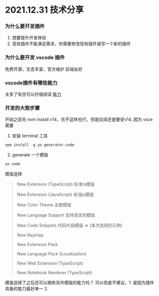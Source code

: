# 2021.12.31 技术分享

### 为什么要开发插件
1. 想要提升开发体验
2. 现有插件不能满足需求，你需要修改现有插件或写一个新的插件

### 为什么要开发 vscode 插件
免费开源，生态丰富，官方维护 前端友好


### vscode插件有哪些能力
太多了有空可以仔细阅读 [能力](https://code.visualstudio.com/api)

### 开发的大致步骤

开始之前先 nvm install v14，先不这样也行，但是后续还是要安v14, 因为 vsce 需要

1. 安装 terminal 工具
```javascript
npm install -g yo generator-code
```
2. generate 一个模版
```javascript
yo code
```
模版选择

> New Extension (TypeScript) 标准ts模版
> 
> New Extension (JavaScript) 标准js模版
> 
> New Color Theme 主题模版
> 
> New Language Support 支持语言的模版
> 
> New Code Snippets 代码片段模版 => (本次选用的示例)
> 
> New Keymap
> 
> New Extension Pack
> 
> New Language Pack (Localization)
> 
> New Web Extension (TypeScript)
> 
> New Notebook Renderer (TypeScript)

模版选择了之后还可以拥有另外模版的能力吗？
可以但是不建议，1. 是因为插件具备的能力最好单一 2. 